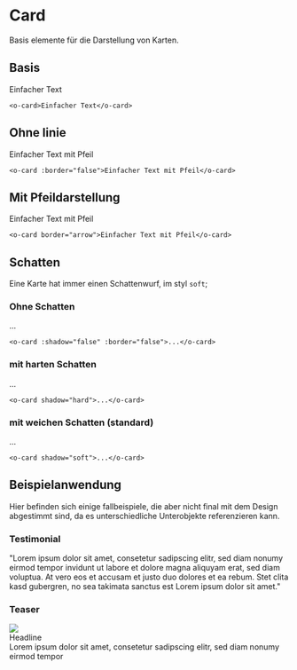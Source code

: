 # Card

Basis elemente für die Darstellung von Karten.

<style>
  .space {
    height: 20px;
  }
</style>

## Basis

<o-card>Einfacher Text</o-card>

```vue
<o-card>Einfacher Text</o-card>
```

## Ohne linie

<o-card :border="false">Einfacher Text mit Pfeil</o-card>

```vue
<o-card :border="false">Einfacher Text mit Pfeil</o-card>
```

## Mit Pfeildarstellung

<o-card border="arrow">Einfacher Text mit Pfeil</o-card>

```vue
<o-card border="arrow">Einfacher Text mit Pfeil</o-card>
```

## Schatten

Eine Karte hat immer einen Schattenwurf, im styl `soft`;

### Ohne Schatten

<o-card :shadow="false" :border="false">...</o-card>

```vue
<o-card :shadow="false" :border="false">...</o-card>
```

### mit harten Schatten

<o-card shadow="hard">...</o-card>

```vue
<o-card shadow="hard">...</o-card>
```

### mit weichen Schatten (standard)

<o-card shadow="soft">...</o-card>

```vue
<o-card shadow="soft">...</o-card>
```

## Beispielanwendung

Hier befinden sich einige fallbeispiele, die aber nicht final mit dem Design abgestimmt sind, da es unterschiedliche Unterobjekte referenzieren kann.

### Testimonial

<o-card border="arrow">
  <span class="f-quote l-color-primary">
    "Lorem ipsum dolor sit amet, consetetur sadipscing elitr, sed diam nonumy eirmod tempor invidunt ut labore et dolore magna aliquyam erat, sed diam voluptua. At vero eos et accusam et justo duo dolores et ea rebum. Stet clita kasd gubergren, no sea takimata sanctus est Lorem ipsum dolor sit amet."
  </span>
</o-card>

### Teaser

<style>
  .card-fake-teaser {
    max-width: 260px;
    margin: auto;
  }
</style>

<div class="content custom">
  <o-card class="card-fake-teaser">
    <div class="l-centered">
      <img src="https://via.placeholder.com/120x140" />
    </div>  
        <div class="f-headline-3 l-color-primary">Headline</div>
        <div class="f-copy-2">Lorem ipsum dolor sit amet, consetetur sadipscing elitr, sed diam nonumy eirmod tempor</div>

  </o-card>
</div>
